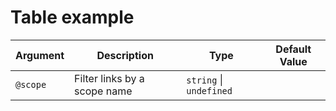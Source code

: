 # Table example

| Argument | Description                  | Type                    | Default Value |
| -------- | ---------------------------- | ----------------------- | ------------- |
| `@scope` | Filter links by a scope name | `string` \| `undefined` |               |
